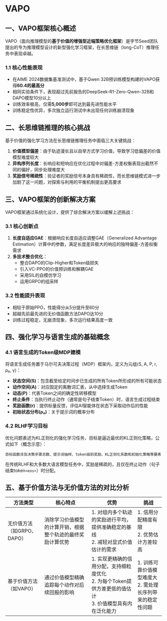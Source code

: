 # VAPO

## 一、VAPO框架核心概述
VAPO（面向推理模型的**基于价值的增强型近端策略优化框架**）是字节Seed团队提出的专为推理模型设计的新型强化学习框架，在长思维链（long-CoT）推理任务中表现卓越。

### 1.1 核心性能表现
- 在AIME 2024数据集基准测试中，基于Qwen 32B预训练模型构建的VAPO获得**60.4的最高分**
- 相同实验条件下，表现超过先前报告的DeepSeek-R1-Zero-Qwen-32B和DAPO模型10分以上
- 训练效率极高，仅需**5,000步**即可达到最先进性能水平
- 训练稳定性优异，多次独立运行测试中未出现任何训练崩溃现象

## 二、长思维链推理的核心挑战
基于价值的强化学习方法在长思维链推理任务中面临三大关键挑战：

1. **价值模型偏差**：由于轨迹漫长且以自举方式学习价值，导致学习低偏差的价值模型难度较大
2. **异构序列长度**：长响应和短响应在优化过程中对偏差-方差权衡表现出截然不同的偏好，同步处理难度大
3. **奖励信号稀疏性**：验证者的奖励信号本身具有稀疏性，而长思维链模式进一步加剧了这一问题，对探索与利用的平衡机制提出更高要求

## 三、VAPO框架的创新解决方案
VAPO框架通过系统化设计，提供了综合解决方案以缓解上述挑战：

### 3.1 核心创新点
1. **长度自适应GAE**：根据响应长度自适应调整GAE（Generalized Advantage Estimation）计算中的参数，满足长度差异极大的响应的独特偏差-方差权衡需求
2. **多技术整合优化**：
   - 整合DAPO的Clip-Higher和Token级损失
   - 引入VC-PPO的价值预训练和解耦GAE
   - 采用SIL的自模仿学习
   - 运用GRPO的组采样

### 3.2 性能提升表现
- 相较于原始PPO，性能得分从5分提升至60分
- 超越先前最先进的无价值函数方法DAPO达10分
- 训练过程稳定，无崩溃现象，多次运行结果高度一致

## 四、强化学习与语言生成的基础概念
### 4.1 语言生成的Token级MDP建模
将语言生成任务置于马尔可夫决策过程（MDP）框架内，定义为元组⟨S, A, P, r, ρ₀, γ⟩：
- **状态空间(S)**：包含截至给定时间步已生成的所有Token所形成的所有可能状态
- **动作空间(A)**：对应固定的离散词汇表，从中选择生成Token
- **动态(P)**：代表Token之间的确定性转移模型
- **终止条件**：当执行终止动作（通常是句子结束Token）时，语言生成过程结束
- **奖励函数(r)**：提供标量反馈，评估AI智能体在状态下采取动作后的性能
- **初始状态分布(ρ₀)**：关于提示词的概率分布

### 4.2 RLHF学习目标
优化问题表述为KL正则化的强化学习任务，目标是逼近最优的KL正则化策略，公式如下（概念示意）：
```
目标函数涉及决策步骤总数、提示词抽样、token级别奖励、KL正则化系数和初始化策略等要素
```
在传统RLHF和大多数大语言模型任务中，奖励是稀疏的，且仅在终止动作（句子结束token`<eos>`）时分配。

## 五、基于价值方法与无价值方法的对比分析
| 方法类型 | 核心特点 | 优势 | 挑战 |
|---------|---------|------|------|
| 无价值方法（如GRPO、DAPO） | 消除学习价值模型的计算开销，根据整个轨迹的最终奖励计算优势 | 1. 对组内多个轨迹的奖励进行平均，提供准确稳定的基线<br>2. 减轻对显式价值估计的需求 | 1. 信用分配精度有限<br>2. 优势估计方差较高 |
| 基于价值方法（如VAPO） | 通过价值模型精确追踪每个动作对后续回报的影响 | 1. 实现更精确的信用分配，支持细粒度优化<br>2. 为每个Token提供方差更低的值估计<br>3. 价值模型具有内在泛化能力 | 1. 训练可靠价值模型难度大<br>2. 需处理长序列带来的稳定性问题 |


